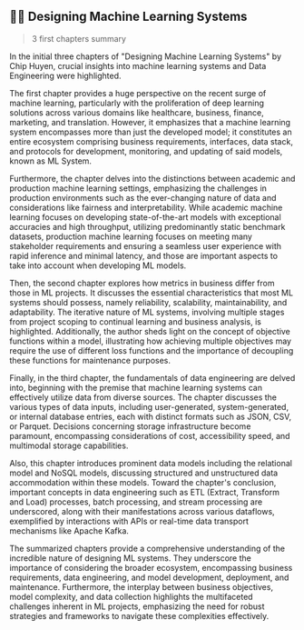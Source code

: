 ## 🧠📝 Designing Machine Learning Systems 

> 3 first chapters summary

In the initial three chapters of "Designing Machine Learning Systems" by Chip Huyen, crucial insights into machine learning systems and Data Engineering were highlighted.

The first chapter provides a huge perspective on the recent surge of machine learning, particularly with the proliferation of deep learning solutions across various domains like healthcare, business, finance, marketing, and translation. However, it emphasizes that a machine learning system encompasses more than just the developed model; it constitutes an entire ecosystem comprising business requirements, interfaces, data stack, and protocols for development, monitoring, and updating of said models, known as ML System. 

Furthermore, the chapter delves into the distinctions between academic and production machine learning settings, emphasizing the challenges in production environments such as the ever-changing nature of data and considerations like fairness and interpretability. While academic machine learning focuses on developing state-of-the-art models with exceptional accuracies and high throughput, utilizing predominantly static benchmark datasets, production machine learning focuses on meeting many stakeholder requirements and ensuring a seamless user experience with rapid inference and minimal latency, and those are important aspects to take into account when developing ML models. 

Then, the second chapter explores how metrics in business differ from those in ML projects. It discusses the essential characteristics that most ML systems should possess, namely reliability, scalability, maintainability, and adaptability. The iterative nature of ML systems, involving multiple stages from project scoping to continual learning and business analysis, is highlighted. Additionally, the author sheds light on the concept of objective functions within a model, illustrating how achieving multiple objectives may require the use of different loss functions and the importance of decoupling these functions for maintenance purposes.

Finally, in the third chapter, the fundamentals of data engineering are delved into, beginning with the premise that machine learning systems can effectively utilize data from diverse sources. The chapter discusses the various types of data inputs, including user-generated, system-generated, or internal database entries, each with distinct formats such as JSON, CSV, or Parquet. Decisions concerning storage infrastructure become paramount, encompassing considerations of cost, accessibility speed, and multimodal storage capabilities. 

Also, this chapter introduces prominent data models including the relational model and NoSQL models, discussing structured and unstructured data accommodation within these models. Toward the chapter's conclusion, important concepts in data engineering such as ETL (Extract, Transform and Load) processes, batch processing, and stream processing are underscored, along with their manifestations across various dataflows, exemplified by interactions with APIs or real-time data transport mechanisms like Apache Kafka.

The summarized chapters provide a comprehensive understanding of the incredible nature of designing ML systems. They underscore the importance of considering the broader ecosystem, encompassing business requirements, data engineering, and model development, deployment, and maintenance. Furthermore, the interplay between business objectives, model complexity, and data collection highlights the multifaceted challenges inherent in ML projects, emphasizing the need for robust strategies and frameworks to navigate these complexities effectively.
